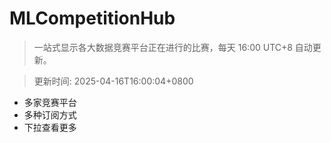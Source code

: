 # MLCompetitionHub

> 一站式显示各大数据竞赛平台正在进行的比赛，每天 16:00 UTC+8 自动更新。
  
> 更新时间: 2025-04-16T16:00:04+0800 

* 多家竞赛平台
* 多种订阅方式
* 下拉查看更多